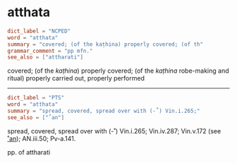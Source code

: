 # atthata

``` toml
dict_label = "NCPED"
word = "atthata"
summary = "covered; (of the kaṭhina) properly covered; (of th"
grammar_comment = "pp mfn."
see_also = ["attharati"]
```

covered; (of the *kaṭhina*) properly covered; (of the *kaṭhina* robe\-making and ritual) properly carried out, properly performed

--------------------

``` toml
dict_label = "PTS"
word = "atthata"
summary = "spread, covered, spread over with (-˚) Vin.i.265;"
see_also = ["˚an"]
```

spread, covered, spread over with (\-˚) Vin.i.265; Vin.iv.287; Vin.v.172 (see [˚an](˚an.md)); AN.iii.50; Pv\-a.141.

pp. of attharati


